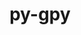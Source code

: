 ---
title: "py-gpy"
layout: cache
categories: [package, v0.22.0]
meta: {"versions": ["1.10.0"], "compilers": ["gcc@=11.4.0", "gcc@=9.4.0", "oneapi@=2024.0.0"], "oss": ["ubuntu20.04", "ubuntu22.04"], "platforms": ["linux"], "targets": ["neoverse_v1", "neoverse_v2", "ppc64le", "x86_64_v3"], "stacks": ["e4s", "e4s-neoverse-v2", "e4s-neoverse_v1", "e4s-oneapi", "e4s-power", "root"], "num_specs": 5, "num_specs_by_stack": {"root": 5, "e4s-power": 1, "e4s-neoverse_v1": 1, "e4s-neoverse-v2": 1, "e4s": 1, "e4s-oneapi": 1}}
spec_details: [{"hash": "wcfqdjf7xdy26j6yq6l2ywz6u7yq6clf", "compiler": "gcc@=9.4.0", "versions": ["1.10.0"], "os": "ubuntu20.04", "platform": "linux", "target": "ppc64le", "variants": ["build_system=python_pip", "~plotting"], "stacks": ["root", "e4s-power"], "size": "-", "tarball": "https://binaries.spack.io/releases/v0.22.0/build_cache/linux-ubuntu20.04-ppc64le/gcc-9.4.0/py-gpy-1.10.0/linux-ubuntu20.04-ppc64le-gcc-9.4.0-py-gpy-1.10.0-wcfqdjf7xdy26j6yq6l2ywz6u7yq6clf.spack"}, {"hash": "qqcxykfodj3isis7vfrg7ezzc2c4zvyt", "compiler": "gcc@=11.4.0", "versions": ["1.10.0"], "os": "ubuntu22.04", "platform": "linux", "target": "neoverse_v1", "variants": ["build_system=python_pip", "~plotting"], "stacks": ["root", "e4s-neoverse_v1"], "size": "-", "tarball": "https://binaries.spack.io/releases/v0.22.0/build_cache/linux-ubuntu22.04-neoverse_v1/gcc-11.4.0/py-gpy-1.10.0/linux-ubuntu22.04-neoverse_v1-gcc-11.4.0-py-gpy-1.10.0-qqcxykfodj3isis7vfrg7ezzc2c4zvyt.spack"}, {"hash": "wrhszyjo7rl2e5hfkwzw3t32bst2yfqj", "compiler": "gcc@=11.4.0", "versions": ["1.10.0"], "os": "ubuntu22.04", "platform": "linux", "target": "neoverse_v2", "variants": ["build_system=python_pip", "~plotting"], "stacks": ["root", "e4s-neoverse-v2"], "size": "-", "tarball": "https://binaries.spack.io/releases/v0.22.0/build_cache/linux-ubuntu22.04-neoverse_v2/gcc-11.4.0/py-gpy-1.10.0/linux-ubuntu22.04-neoverse_v2-gcc-11.4.0-py-gpy-1.10.0-wrhszyjo7rl2e5hfkwzw3t32bst2yfqj.spack"}, {"hash": "rxgg26gguwqk4vkzegkrh7g4oorqhjj7", "compiler": "gcc@=11.4.0", "versions": ["1.10.0"], "os": "ubuntu22.04", "platform": "linux", "target": "x86_64_v3", "variants": ["build_system=python_pip", "~plotting"], "stacks": ["root", "e4s"], "size": "-", "tarball": "https://binaries.spack.io/releases/v0.22.0/build_cache/linux-ubuntu22.04-x86_64_v3/gcc-11.4.0/py-gpy-1.10.0/linux-ubuntu22.04-x86_64_v3-gcc-11.4.0-py-gpy-1.10.0-rxgg26gguwqk4vkzegkrh7g4oorqhjj7.spack"}, {"hash": "26ag6chbmma6w7lkxgvtbr3puv627dft", "compiler": "oneapi@=2024.0.0", "versions": ["1.10.0"], "os": "ubuntu22.04", "platform": "linux", "target": "x86_64_v3", "variants": ["build_system=python_pip", "~plotting"], "stacks": ["root", "e4s-oneapi"], "size": "-", "tarball": "https://binaries.spack.io/releases/v0.22.0/build_cache/linux-ubuntu22.04-x86_64_v3/oneapi-2024.0.0/py-gpy-1.10.0/linux-ubuntu22.04-x86_64_v3-oneapi-2024.0.0-py-gpy-1.10.0-26ag6chbmma6w7lkxgvtbr3puv627dft.spack"}]
---